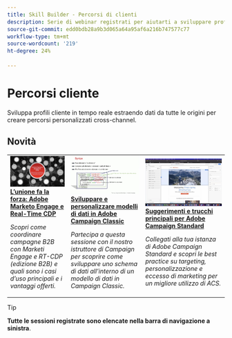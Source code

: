 ```yaml
---
title: Skill Builder - Percorsi di clienti
description: Serie di webinar registrati per aiutarti a sviluppare profili cliente in tempo reale estraendo dati da tutte le origini per creare percorsi personalizzati cross-channel.
source-git-commit: edd0bdb28a9b3d065a64a95af6a216b747577c77
workflow-type: tm+mt
source-wordcount: '219'
ht-degree: 24%

---
```


# Percorsi cliente

Sviluppa profili cliente in tempo reale estraendo dati da tutte le origini per creare percorsi personalizzati cross-channel.

## Novità

<table>
<tr>
  <td>
    <a href="https://experienceleague.adobe.com/docs/skill-builder-events/skill-builder/customer-journeys/2022/b2b-campaigns.html">
      <img alt="L’unione fa la forza: Adobe Marketo Engage e Real-Time CDP" src="assets/343824.jpeg" />
    </a>
     <div>
      <a href="https://experienceleague.adobe.com/docs/skill-builder-events/skill-builder/customer-journeys/2022/b2b-campaigns.html">
        <strong>L’unione fa la forza: Adobe Marketo Engage e Real-Time CDP</strong>
      </a>
    </div>
    <p>
    <em>Scopri come coordinare campagne B2B con Marketi Engage e RT-CDP (edizione B2B) e quali sono i casi d’uso principali e i vantaggi offerti.</em>
    <p>
  </td>
  <td>
    <a href="https://experienceleague.adobe.com/docs/skill-builder-events/skill-builder/customer-journeys/2022/data-models.html">
      <img alt="Sviluppare e personalizzare modelli di dati in Adobe Campaign Classic" src="assets/343829.jpeg" />
    </a>
     <div>
      <a href="https://experienceleague.adobe.com/docs/skill-builder-events/skill-builder/customer-journeys/2022/data-models.html">
        <strong>Sviluppare e personalizzare modelli di dati in Adobe Campaign Classic</strong>
      </a>
    </div>
    <p>
    <em>Partecipa a questa sessione con il nostro istruttore di Campaign per scoprire come sviluppare uno schema di dati all’interno di un modello di dati in Campaign Classic.</em>
    <p>
  </td>  
  <td>
    <a href="https://experienceleague.adobe.com/docs/skill-builder-events/skill-builder/customer-journeys/2022/tips-and-tricks.html">
      <img alt="Suggerimenti e trucchi principali per Adobe Campaign Standard" src="assets/343828.jpeg" />
    </a>
     <div>
      <a href="https://experienceleague.adobe.com/docs/skill-builder-events/skill-builder/customer-journeys/2022/tips-and-tricks.html">
        <strong>Suggerimenti e trucchi principali per Adobe Campaign Standard</strong>
      </a>
    </div>
    <p>
    <em>Collegati alla tua istanza di Adobe Campaign Standard e scopri le best practice su targeting, personalizzazione e eccesso di marketing per un migliore utilizzo di ACS.</em>
    <p>
  </td>
</tr>
</table>

>[!TIP]
>
>**Tutte le sessioni registrate sono elencate nella barra di navigazione a sinistra**.
